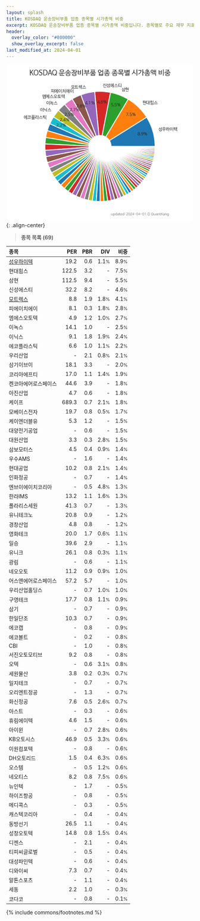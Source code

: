 ```yaml
---
layout: splash
title: KOSDAQ 운송장비부품 업종 종목별 시가총액 비중
excerpt: KOSDAQ 운송장비부품 업종 종목별 시가총액 비중입니다. 종목별로 주요 재무 지표를 함께 표시합니다.
header:
  overlay_color: "#800000"
  show_overlay_excerpt: false
last_modified_at: 2024-04-01
---
```



![KOSDAQ 운송장비부품 업종 종목별 시가총액 비중](/stats/sector/images/kosdaq_업종_운송장비부품_종목.png){: .align-center}


> **종목 목록 (69)**<a id="list"></a>

| **종목** | **PER** | **PBR** | **DIV** | **비중** |
| :------- | ------: | ------: | ------: | -------: |
| [성우하이텍](/015750/) | 19.2 | 0.6 | 1.1<small>%</small> | 8.9<small>%</small> |
| 현대힘스 | 122.5 | 3.2 | - | 7.5<small>%</small> |
| 삼현 | 112.5 | 9.4 | - | 5.5<small>%</small> |
| 신성에스티 | 32.2 | 8.2 | - | 4.6<small>%</small> |
| [모트렉스](/118990/) | 8.8 | 1.9 | 1.8<small>%</small> | 4.1<small>%</small> |
| 피에이치에이 | 8.1 | 0.3 | 1.8<small>%</small> | 2.8<small>%</small> |
| 엠에스오토텍 | 4.9 | 1.2 | 1.0<small>%</small> | 2.7<small>%</small> |
| 이녹스 | 14.1 | 1.0 | - | 2.5<small>%</small> |
| 이닉스 | 9.1 | 1.8 | 1.9<small>%</small> | 2.4<small>%</small> |
| 에코플라스틱 | 6.6 | 1.0 | 1.1<small>%</small> | 2.2<small>%</small> |
| 우리산업 | - | 2.1 | 0.8<small>%</small> | 2.1<small>%</small> |
| 삼기이브이 | 18.1 | 3.3 | - | 2.0<small>%</small> |
| 코리아에프티 | 17.0 | 1.1 | 1.4<small>%</small> | 1.9<small>%</small> |
| 켄코아에어로스페이스 | 44.6 | 3.9 | - | 1.8<small>%</small> |
| 아진산업 | 4.7 | 0.6 | - | 1.8<small>%</small> |
| 케이프 | 689.3 | 0.7 | 2.1<small>%</small> | 1.8<small>%</small> |
| 모베이스전자 | 19.7 | 0.8 | 0.5<small>%</small> | 1.7<small>%</small> |
| 케이엔더블유 | 5.3 | 1.2 | - | 1.5<small>%</small> |
| 대양전기공업 | - | 0.6 | - | 1.5<small>%</small> |
| 대원산업 | 3.3 | 0.3 | 2.8<small>%</small> | 1.5<small>%</small> |
| 삼보모터스 | 4.5 | 0.4 | 0.9<small>%</small> | 1.4<small>%</small> |
| 우수AMS | - | 1.6 | - | 1.4<small>%</small> |
| 현대공업 | 10.2 | 0.8 | 2.1<small>%</small> | 1.4<small>%</small> |
| 인화정공 | - | 0.7 | - | 1.4<small>%</small> |
| 엔브이에이치코리아 | - | 0.5 | 4.8<small>%</small> | 1.3<small>%</small> |
| 한라IMS | 13.2 | 1.1 | 1.6<small>%</small> | 1.3<small>%</small> |
| 폴라리스세원 | 41.3 | 0.7 | - | 1.3<small>%</small> |
| 유니테크노 | 20.8 | 0.9 | - | 1.2<small>%</small> |
| 경창산업 | 4.8 | 0.8 | - | 1.2<small>%</small> |
| 영화테크 | 20.0 | 1.7 | 0.6<small>%</small> | 1.1<small>%</small> |
| 일승 | 39.6 | 2.9 | - | 1.1<small>%</small> |
| 유니크 | 26.1 | 0.8 | 0.3<small>%</small> | 1.1<small>%</small> |
| 광림 | - | 0.6 | - | 1.1<small>%</small> |
| 네오오토 | 11.2 | 0.9 | 0.9<small>%</small> | 1.0<small>%</small> |
| 어스앤에어로스페이스 | 57.2 | 5.7 | - | 1.0<small>%</small> |
| 우리산업홀딩스 | - | 0.7 | 1.0<small>%</small> | 1.0<small>%</small> |
| 구영테크 | 17.7 | 0.8 | 1.1<small>%</small> | 0.9<small>%</small> |
| 삼기 | - | 0.7 | - | 0.9<small>%</small> |
| 한일단조 | 10.3 | 0.7 | - | 0.9<small>%</small> |
| 에코캡 | - | 0.8 | - | 0.9<small>%</small> |
| 에코볼트 | - | 0.2 | - | 0.8<small>%</small> |
| CBI | - | 1.0 | - | 0.8<small>%</small> |
| 서진오토모티브 | 9.2 | 0.8 | - | 0.8<small>%</small> |
| 오텍 | - | 0.6 | 3.1<small>%</small> | 0.8<small>%</small> |
| 세원물산 | 3.8 | 0.2 | 0.3<small>%</small> | 0.7<small>%</small> |
| 일지테크 | - | 0.7 | - | 0.7<small>%</small> |
| 오리엔트정공 | - | 1.3 | - | 0.7<small>%</small> |
| 화신정공 | 7.6 | 0.5 | 2.6<small>%</small> | 0.7<small>%</small> |
| 아스트 | - | 0.3 | - | 0.6<small>%</small> |
| 휴림에이텍 | 4.6 | 1.5 | - | 0.6<small>%</small> |
| 아이윈 | - | 0.7 | 2.8<small>%</small> | 0.6<small>%</small> |
| KB오토시스 | 46.9 | 0.5 | 3.3<small>%</small> | 0.6<small>%</small> |
| 이원컴포텍 | - | 0.8 | - | 0.6<small>%</small> |
| DH오토리드 | 1.5 | 0.4 | 6.3<small>%</small> | 0.6<small>%</small> |
| 오스템 | - | 0.5 | 1.2<small>%</small> | 0.6<small>%</small> |
| 네오티스 | 8.2 | 0.8 | 7.5<small>%</small> | 0.6<small>%</small> |
| 뉴인텍 | - | 1.7 | - | 0.5<small>%</small> |
| 하이즈항공 | - | 0.8 | - | 0.5<small>%</small> |
| 메디콕스 | - | 0.3 | - | 0.5<small>%</small> |
| 캐스텍코리아 | - | 0.4 | - | 0.4<small>%</small> |
| 동방선기 | 26.5 | 1.1 | - | 0.4<small>%</small> |
| 성창오토텍 | 14.8 | 0.8 | 1.5<small>%</small> | 0.4<small>%</small> |
| 디젠스 | - | 2.1 | - | 0.4<small>%</small> |
| 티피씨글로벌 | - | 0.5 | - | 0.4<small>%</small> |
| 대성파인텍 | - | 0.6 | - | 0.4<small>%</small> |
| 디와이씨 | 7.3 | 0.7 | - | 0.4<small>%</small> |
| 알톤스포츠 | - | 1.1 | - | 0.4<small>%</small> |
| 세동 | 2.2 | 1.0 | - | 0.3<small>%</small> |
| 코다코 | - | 0.8 | - | 0.1<small>%</small> |

{% include commons/footnotes.md %}